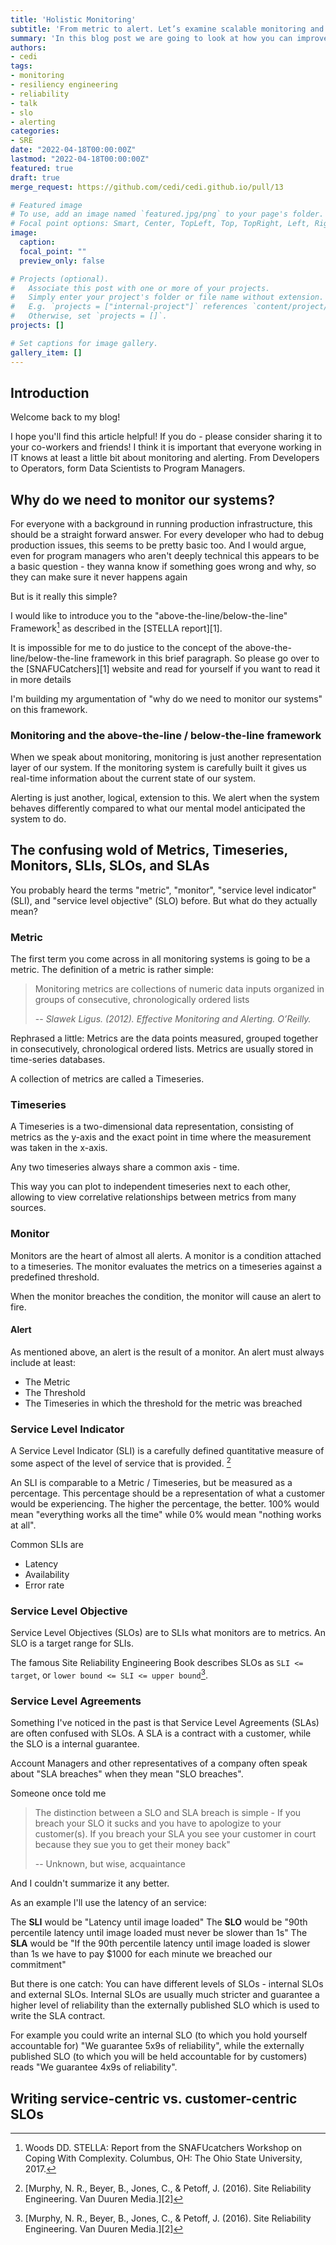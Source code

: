 ```yaml
---
title: 'Holistic Monitoring'
subtitle: 'From metric to alert. Let’s examine scalable monitoring and alerting systems'
summary: 'In this blog post we are going to look at how you can improve the monitoring of your service by incorporating principles of resiliency engineering and defining customer centric SLOs'
authors:
- cedi
tags:
- monitoring
- resiliency engineering
- reliability
- talk
- slo
- alerting
categories:
- SRE
date: "2022-04-18T00:00:00Z"
lastmod: "2022-04-18T00:00:00Z"
featured: true
draft: true
merge_request: https://github.com/cedi/cedi.github.io/pull/13

# Featured image
# To use, add an image named `featured.jpg/png` to your page's folder.
# Focal point options: Smart, Center, TopLeft, Top, TopRight, Left, Right, BottomLeft, Bottom, BottomRight
image:
  caption: 
  focal_point: ""
  preview_only: false

# Projects (optional).
#   Associate this post with one or more of your projects.
#   Simply enter your project's folder or file name without extension.
#   E.g. `projects = ["internal-project"]` references `content/project/deep-learning/index.md`.
#   Otherwise, set `projects = []`.
projects: []

# Set captions for image gallery.
gallery_item: []
---
```


## Introduction

Welcome back to my blog!

I hope you'll find this article helpful! If you do - please consider sharing it to your co-workers and friends! I think it is important that everyone working in IT knows at least a little bit about monitoring and alerting. From Developers to Operators, form Data Scientists to Program Managers.

## Why do we need to monitor our systems?

For everyone with a background in running production infrastructure, this should be a straight forward answer. For every developer who had to debug production issues, this seems to be pretty basic too.
And I would argue, even for program managers who aren't deeply technical this appears to be a basic question - they wanna know if something goes wrong and why, so they can make sure it never happens again

But is it really this simple?

I would like to introduce you to the "above-the-line/below-the-line" Framework[^1] as described in the [STELLA report][1].

[^1]: Woods DD. STELLA: Report from the SNAFUcatchers Workshop on Coping With Complexity. Columbus, OH: The Ohio State University, 2017.

It is impossible for me to do justice to the concept of the above-the-line/below-the-line framework in this brief paragraph. So please go over to the [SNAFUCatchers][1] website and read for yourself if you want to read it in more details

I'm building my argumentation of "why do we need to monitor our systems" on this framework.

### Monitoring and the above-the-line / below-the-line framework

When we speak about monitoring, monitoring is just another representation layer of our system.
If the monitoring system is carefully built it gives us real-time information about the current state of our system.

Alerting is just another, logical, extension to this. We alert when the system behaves differently compared to what our mental model anticipated the system to do.

## The confusing wold of Metrics, Timeseries, Monitors, SLIs, SLOs, and SLAs

You probably heard the terms "metric", "monitor", "service level indicator" (SLI), and "service level objective" (SLO) before.
But what do they actually mean?

### Metric

The first term you come across in all monitoring systems is going to be a metric.
The definition of a metric is rather simple:

> Monitoring metrics are collections of numeric data inputs organized in groups of consecutive, chronologically ordered lists
>
> -- <cite>Slawek Ligus. (2012). Effective Monitoring and Alerting. O’Reilly.</cite>

Rephrased a little: Metrics are the data points measured, grouped together in consecutively, chronological ordered lists.
Metrics are usually stored in time-series databases.

A collection of metrics are called a Timeseries.

### Timeseries

A Timeseries is a two-dimensional data representation, consisting of metrics as the y-axis and the exact point in time where the measurement was taken in the x-axis.

Any two timeseries always share a common axis - time.

This way you can plot to independent timeseries next to each other, allowing to view correlative relationships between metrics from many sources.

### Monitor

Monitors are the heart of almost all alerts.
A monitor is a condition attached to a timeseries. The monitor evaluates the metrics on a timeseries against a predefined threshold. 

When the monitor breaches the condition, the monitor will cause an alert to fire.

#### Alert

As mentioned above, an alert is the result of a monitor.
An alert must always include at least:

* The Metric
* The Threshold
* The Timeseries in which the threshold for the metric was breached

### Service Level Indicator

A Service Level Indicator (SLI) is a carefully defined quantitative measure of some aspect of the level of service that is provided. [^2]

[^2]: [Murphy, N. R., Beyer, B., Jones, C., & Petoff, J. (2016). Site Reliability Engineering. Van Duuren Media.][2]

An SLI is comparable to a Metric / Timeseries, but be measured as a percentage.
This percentage should be a representation of what a customer would be experiencing. The higher the percentage, the better.
100% would mean "everything works all the time" while 0% would mean "nothing works at all".

Common SLIs are

* Latency
* Availability
* Error rate

### Service Level Objective

Service Level Objectives (SLOs) are to SLIs what monitors are to metrics.
An SLO is a target range for SLIs.

The famous Site Reliability Engineering Book describes SLOs as `SLI <= target`, or `lower bound <= SLI <= upper bound`[^2].

### Service Level Agreements

Something I've noticed in the past is that Service Level Agreements (SLAs) are often confused with SLOs.
A SLA is a contract with a customer, while the SLO is a internal guarantee.

Account Managers and other representatives of a company often speak about "SLA breaches" when they mean "SLO breaches".

Someone once told me

> The distinction between a SLO and SLA breach is simple - If you breach your SLO it sucks and you have to apologize to your customer(s). If you breach your SLA you see your customer in court because they sue you to get their money back"
>
> -- Unknown, but wise, acquaintance

And I couldn't summarize it any better.

As an example I'll use the latency of an service:

The __SLI__ would be "Latency until image loaded"
The __SLO__ would be "90th percentile latency until image loaded must never be slower than 1s"
The __SLA__ would be "If the 90th percentile latency until image loaded is slower than 1s we have to pay $1000 for each minute we breached our commitment"

But there is one catch: You can have different levels of SLOs - internal SLOs and external SLOs. Internal SLOs are usually much stricter and guarantee a higher level of reliability than the externally published SLO which is used to write the SLA contract.

For example you could write an internal SLO (to which you hold yourself accountable for) "We guarantee 5x9s of reliability", while the externally published SLO (to which you will be held accountable for by customers) reads "We guarantee 4x9s of reliability".

## Writing service-centric vs. customer-centric SLOs